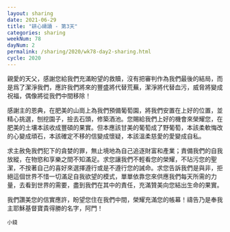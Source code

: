 ```yaml
---
layout: sharing
date: 2021-06-29
title: "耕心禱讀 - 第3天"
categories: sharing
weekNum: 78
dayNum: 2
permalink: /sharing/2020/wk78-day2-sharing.html
cycle: 2020
---
```


親愛的天父，感謝您給我們充滿盼望的救贖，沒有把審判作為我們最後的結局，而是爲了潔淨我們，應許我們將來的豐盛將代替荒蕪，潔淨將代替血污，威脅將變成祝福，偶像將從我們中間移除！

感謝主的恩典，在肥美的山崗上為我們預備葡萄園，將我們安置在上好的位置，並精心挑選，刨挖園子，撿去石頭，修築酒池。您賜給我們上好的機會來榮耀您，在肥美的土壤本該收成豐碩的果實。但本應該甘美的葡萄成了野葡萄，本該柔軟悔改的心變成頑石，本該確定不移的信變成懷疑，本該溫柔慈愛的愛變成自私。

求主赦免我們犯下的貪婪的罪，無止境地為自己追逐財富和產業；責備我們的自我放縱，在物慾和享樂之間不知滿足。求您讓我們不輕看您的榮耀，不玷污您的聖潔，不按著自己的喜好來選擇遵行或是不遵行您的誡命。求您告訴我們是與非，拒絕這個世界不惜一切滿足自我欲望的模式，單單依靠您來供應我們每天所需的力量，去看到世界的需要，盡到我們在其中的責任，充滿贊美向您結出生命的果實。

我們讚美您的信實應許，盼望您住在我們中間，榮耀充滿您的帳幕！禱告乃是奉我主耶穌基督寶貴得勝的名字，阿門！

`小錢`
